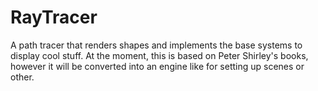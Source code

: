 # RayTracer
A path tracer that renders shapes and implements the base systems to display cool stuff.
At the moment, this is based on Peter Shirley's books, however it will be converted into an engine like for setting up scenes or other.
